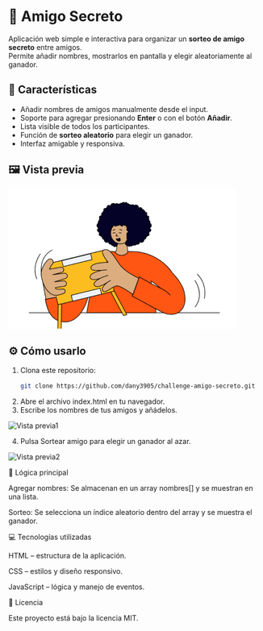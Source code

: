 # 🎁 Amigo Secreto

Aplicación web simple e interactiva para organizar un **sorteo de amigo secreto** entre amigos.  
Permite añadir nombres, mostrarlos en pantalla y elegir aleatoriamente al ganador.

## 🚀 Características

- Añadir nombres de amigos manualmente desde el input.
- Soporte para agregar presionando **Enter** o con el botón **Añadir**.
- Lista visible de todos los participantes.
- Función de **sorteo aleatorio** para elegir un ganador.
- Interfaz amigable y responsiva.

## 🖼 Vista previa

![Vista previa](assets/amigo-secreto.png)

## ⚙️ Cómo usarlo

1. Clona este repositorio:
   ```bash
   git clone https://github.com/dany3905/challenge-amigo-secreto.git

2. Abre el archivo index.html en tu navegador.
3. Escribe los nombres de tus amigos y añádelos.
   
![Vista previa1](assets/añadir-amigo-secreto.png)

4. Pulsa Sortear amigo para elegir un ganador al azar.

![Vista previa2](assets/sortear-amigo-secreto.png)


📜 Lógica principal

Agregar nombres:
Se almacenan en un array nombres[] y se muestran en una lista.

Sorteo:
Se selecciona un índice aleatorio dentro del array y se muestra el ganador.

💻 Tecnologías utilizadas

HTML – estructura de la aplicación.

CSS – estilos y diseño responsivo.

JavaScript – lógica y manejo de eventos.

📄 Licencia

Este proyecto está bajo la licencia MIT.

   
